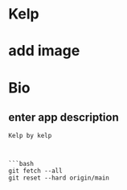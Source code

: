 # Kelp 
# add image 

# Bio 
## enter app description 
```Kelp by kelp ``` 
``` Kelp is a 


```bash
git fetch --all
git reset --hard origin/main
```